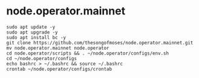 # node.operator.mainnet

    sudo apt update -y
    sudo apt upgrade -y
    sudo apt install bc -y
    git clone https://github.com/thesongofmoses/node.operator.mainnet.git
    mv node.operator.mainnet node.operator
    cd node.operator/scripts && . ~/node.operator/configs/env.sh
    cd ~/node.operator/configs
    echo bashrc > ~/.bashrc && source ~/.bashrc
    crontab ~/node.operator/configs/crontab
